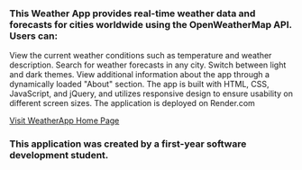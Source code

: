 ### This Weather App provides real-time weather data and forecasts for cities worldwide using the OpenWeatherMap API. Users can:

View the current weather conditions such as temperature and weather description.
Search for weather forecasts in any city.
Switch between light and dark themes.
View additional information about the app through a dynamically loaded "About" section.
The app is built with HTML, CSS, JavaScript, and jQuery, and utilizes responsive design to ensure usability on different screen sizes.
The application is deployed on Render.com

[Visit WeatherApp Home Page](https://weatherapp-n70l.onrender.com/index.html)

### This application was created by a first-year software development student.
